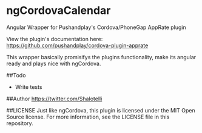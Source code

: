 ngCordovaCalendar
=================

Angular Wrapper for Pushandplay's Cordova/PhoneGap AppRate plugin

View the plugin's documentation here: https://github.com/pushandplay/cordova-plugin-apprate

This wrapper basically promisifys the plugins functionality, make its angular ready and plays nice with ngCordova.

##Todo
- Write tests

##Author
https://twitter.com/Shalotelli

##LICENSE
Just like ngCordova, this plugin is licensed under the MIT Open Source license. For more information, see the LICENSE file in this repository.
